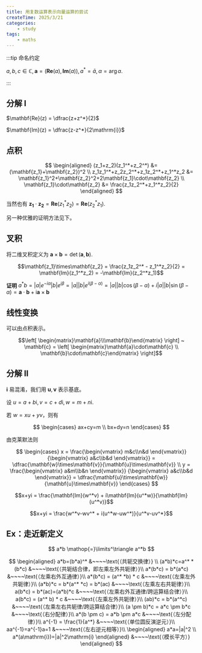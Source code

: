 ```yaml
---
title: 用复数运算表示向量运算的尝试
createTime: 2025/3/21
categories: 
    - study
tags:
    - maths
---
```


:::tip 命名约定

$a, b, c \in \mathbb{C}, \mathbf{a}=(\mathbf{Re}(a), \mathbf{Im}(a)), a^*=\bar{a}, \alpha=\arg a$.

:::

## 分解 I

$\mathbf{Re}(z) = \dfrac{z+z^*}{2}$

$\mathbf{Im}(z) = \dfrac{z-z^*}{2\mathrm{i}}$

## 点积

$$
\begin{aligned}
(z_1+z_2)(z_1^*+z_2^*) &= (\mathbf{z_1}+\mathbf{z_2})^2
\\
z_1z_1^*+z_2z_2^*+z_1z_2^*+z_1^*z_2 &= \mathbf{z_1}^2+\mathbf{z_2}^2+2\mathbf{z_1}\cdot\mathbf{z_2}
\\
\mathbf{z_1}\cdot\mathbf{z_2} &= \frac{z_1z_2^*+z_1^*z_2}{2}
\end{aligned}
$$

当然也有 $\mathbf{z_1}\cdot\mathbf{z_2} = \mathbf{Re}(z_1^*z_2) = \mathbf{Re}(z_2^*z_1)$.

另一种优雅的证明方法见下。

## 叉积

将二维叉积定义为 $\mathbf{a}\times\mathbf{b}=\det(\mathbf{a}, \mathbf{b})$.

$$\mathbf{z_1}\times\mathbf{z_2} = \frac{z_1z_2^* - z_1^*z_2}{2} = \mathbf{Im}(z_1^*z_2) = -\mathbf{Im}(z_2^*z_1)$$

**证明** $a^*b=|a|e^{-i\alpha}|b|e^{i\beta}=|a||b|e^{i(\beta-\alpha)}=|a||b|\cos(\beta-\alpha)+i|a||b|\sin(\beta-\alpha)=\mathbf{a}\cdot\mathbf{b}+\mathrm{i}\mathbf{a}\times\mathbf{b}$

## 线性变换

可以由点积表示。

$$\left[ \begin{matrix}\mathbf{a}\\\mathbf{b}\end{matrix} \right] ~ \mathbf{c} = \left[ \begin{matrix}\mathbf{a}\cdot\mathbf{c} \\ \mathbf{b}\cdot\mathbf{c}\end{matrix} \right]$$

## 分解 II

$\mathbf{i}$ 易混淆，我们用 $\mathbf{u}, \mathbf{v}$ 表示基底。

设 $u=a+b\mathrm{i}, v=c+d\mathrm{i}, w=m+n\mathrm{i}$.

若 $w=xu+yv$，则有

$$
\begin{cases}
    ax+cy=m \\
    bx+dy=n
\end{cases}
$$

由克莱默法则

$$
\begin{cases}
    x = \frac{\begin{vmatrix} m&c\\n&d \end{vmatrix}}
    {\begin{vmatrix} a&c\\b&d \end{vmatrix}}
    = \dfrac{\mathbf{w}\times\mathbf{v}}{\mathbf{u}\times\mathbf{v}}
    \\
    y = \frac{\begin{vmatrix} a&m\\b&n \end{vmatrix}}
    {\begin{vmatrix} a&c\\b&d \end{vmatrix}}
    = \dfrac{\mathbf{u}\times\mathbf{w}}{\mathbf{u}\times\mathbf{v}}
\end{cases}
$$

$$x+yi = \frac{\mathbf{Im}(w^*v) + i\mathbf{Im}(u^*w)}{\mathbf{Im}(u^*v)}$$

$$x+yi = \frac{w^*v-wv^* + i(u^*w-uw^*)}{u^*v-uv^*}$$

## Ex：走近新定义

$$
a*b \mathop{=}\limits^\triangle a^*b
$$

$$
\begin{aligned}
a*b=(b*a)^* &~~~~\text{（共轭交换律）} \\
(a*b)*c=a^* *(b*c) &~~~~\text{（共轭结合律，即左乘左外共轭律）}\\
a*(b*c) = b*(a*c) &~~~~\text{（左乘右外互通律）}\\
a*(b*c) = (a^* *b) * c &~~~~\text{（左乘左外共轭律）}\\
(a*b)*c = b*(a^* *c) = b*(ac) &~~~~\text{（左乘左右共轭律）}\\
a(b*c) = b*(ac)=(a*b)*c &~~~~\text{（左乘右外互通律/跨运算结合律）}\\
a(b*c) = (a^* b) * c &~~~~\text{（左乘左外共轭律）}\\
(ab)*c = b*(a^*c) &~~~~\text{（左乘左右共轭律/跨运算结合律）}\\
(a \pm b)*c = a*c \pm b*c &~~~~\text{（右分配律）}\\
a*(b \pm c) = a*b \pm a*c &~~~~\text{（左分配律）}\\
a^{-1} = \frac{1}{a^*} &~~~~\text{（单位圆反演逆元）}\\
aa^{-1}=a^{-1}a=1 &~~~~\text{（左右逆元相等）}\\
\begin{aligned}
a*a=|a|^2 \\
a*(a\mathrm{i})=|a|^2\mathrm{i}
\end{aligned} &~~~~\text{（模长平方）}
\end{aligned}
$$
